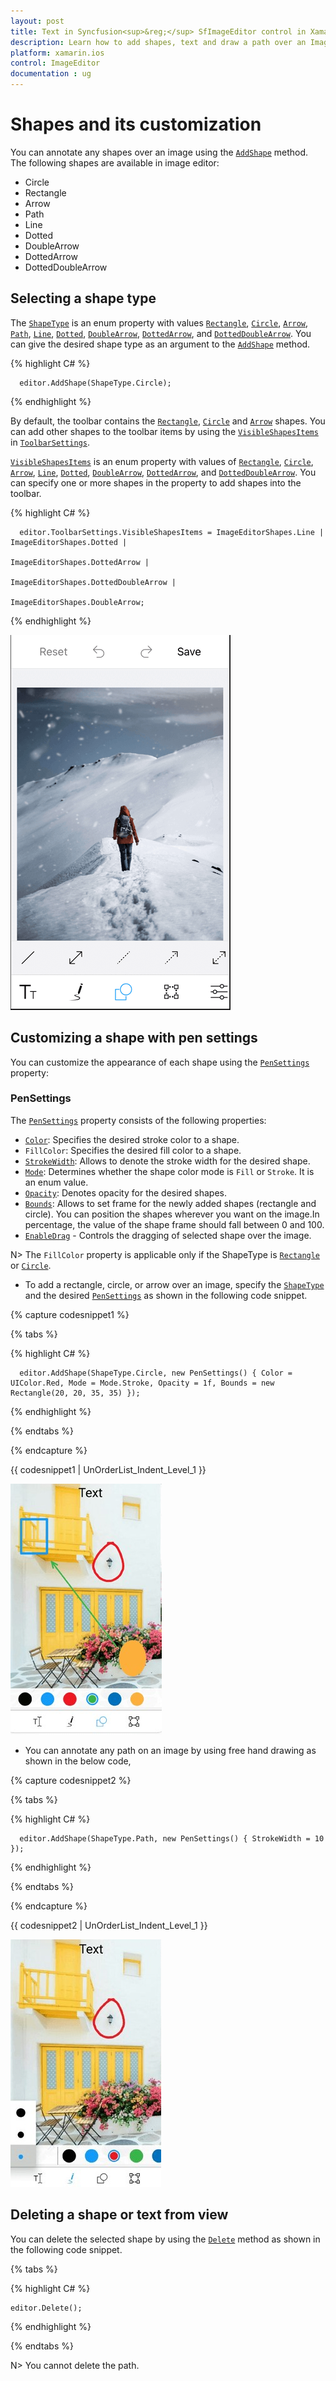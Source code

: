 ```yaml
---
layout: post
title: Text in Syncfusion<sup>&reg;</sup> SfImageEditor control in Xamarin.iOS
description: Learn how to add shapes, text and draw a path over an Image in Syncfusion<sup>&reg;</sup> ImageEditor for Xamarin.iOS
platform: xamarin.ios
control: ImageEditor
documentation : ug
---
```


# Shapes and its customization

You can annotate any shapes over an image using the [`AddShape`](https://help.syncfusion.com/cr/xamarin-ios/Syncfusion.SfImageEditor.iOS.SfImageEditor.html#Syncfusion_SfImageEditor_iOS_SfImageEditor_AddShape_Syncfusion_SfImageEditor_iOS_ShapeType_Syncfusion_SfImageEditor_iOS_PenSettings_) method. The following shapes are available in image editor:

* Circle
* Rectangle
* Arrow
* Path
* Line
* Dotted
* DoubleArrow
* DottedArrow
* DottedDoubleArrow

## Selecting a shape type

The [`ShapeType`](https://help.syncfusion.com/cr/xamarin-ios/Syncfusion.SfImageEditor.iOS.ShapeType.html) is an enum property with values [`Rectangle`](https://help.syncfusion.com/cr/xamarin-ios/Syncfusion.SfImageEditor.iOS.ShapeType.html#Syncfusion_SfImageEditor_iOS_ShapeType_Rectangle), [`Circle`](https://help.syncfusion.com/cr/xamarin-ios/Syncfusion.SfImageEditor.iOS.ShapeType.html#Syncfusion_SfImageEditor_iOS_ShapeType_Circle), [`Arrow`](https://help.syncfusion.com/cr/xamarin-ios/Syncfusion.SfImageEditor.iOS.ShapeType.html#Syncfusion_SfImageEditor_iOS_ShapeType_Arrow), [`Path`](https://help.syncfusion.com/cr/xamarin-ios/Syncfusion.SfImageEditor.iOS.ShapeType.html#Syncfusion_SfImageEditor_iOS_ShapeType_Path), [`Line`](https://help.syncfusion.com/cr/xamarin-ios/Syncfusion.SfImageEditor.iOS.ShapeType.html#Syncfusion_SfImageEditor_iOS_ShapeType_Line), [`Dotted`](https://help.syncfusion.com/cr/xamarin-ios/Syncfusion.SfImageEditor.iOS.ShapeType.html#Syncfusion_SfImageEditor_iOS_ShapeType_Dotted), [`DoubleArrow`](https://help.syncfusion.com/cr/xamarin-ios/Syncfusion.SfImageEditor.iOS.ShapeType.html#Syncfusion_SfImageEditor_iOS_ShapeType_DoubleArrow), [`DottedArrow`](https://help.syncfusion.com/cr/xamarin-ios/Syncfusion.SfImageEditor.iOS.ShapeType.html#Syncfusion_SfImageEditor_iOS_ShapeType_DottedArrow), and [`DottedDoubleArrow`](https://help.syncfusion.com/cr/xamarin-ios/Syncfusion.SfImageEditor.iOS.ShapeType.html#Syncfusion_SfImageEditor_iOS_ShapeType_DottedDoubleArrow). You can give the desired shape type as an argument to the [`AddShape`](https://help.syncfusion.com/cr/xamarin-ios/Syncfusion.SfImageEditor.iOS.SfImageEditor.html#Syncfusion_SfImageEditor_iOS_SfImageEditor_AddShape_Syncfusion_SfImageEditor_iOS_ShapeType_Syncfusion_SfImageEditor_iOS_PenSettings_) method.

{% highlight C# %}

      editor.AddShape(ShapeType.Circle);

{% endhighlight %}

By default, the toolbar contains the [`Rectangle`](https://help.syncfusion.com/cr/xamarin-ios/Syncfusion.SfImageEditor.iOS.ImageEditorShapes.html#Syncfusion_SfImageEditor_iOS_ImageEditorShapes_Rectangle), [`Circle`](https://help.syncfusion.com/cr/xamarin-ios/Syncfusion.SfImageEditor.iOS.ImageEditorShapes.html#Syncfusion_SfImageEditor_iOS_ImageEditorShapes_Circle) and [`Arrow`](https://help.syncfusion.com/cr/xamarin-ios/Syncfusion.SfImageEditor.iOS.ImageEditorShapes.html#Syncfusion_SfImageEditor_iOS_ImageEditorShapes_Arrow) shapes. You can add other shapes to the toolbar items by using the [`VisibleShapesItems`](https://help.syncfusion.com/cr/xamarin-ios/Syncfusion.SfImageEditor.iOS.ToolbarSettings.html#Syncfusion_SfImageEditor_iOS_ToolbarSettings_VisibleShapesItems) in [`ToolbarSettings`](https://help.syncfusion.com/cr/xamarin-ios/Syncfusion.SfImageEditor.iOS.ToolbarSettings.html).

[`VisibleShapesItems`](https://help.syncfusion.com/cr/xamarin-ios/Syncfusion.SfImageEditor.iOS.ToolbarSettings.html#Syncfusion_SfImageEditor_iOS_ToolbarSettings_VisibleShapesItems) is an enum property with values of [`Rectangle`](https://help.syncfusion.com/cr/xamarin-ios/Syncfusion.SfImageEditor.iOS.ImageEditorShapes.html#Syncfusion_SfImageEditor_iOS_ImageEditorShapes_Rectangle), [`Circle`](https://help.syncfusion.com/cr/xamarin-ios/Syncfusion.SfImageEditor.iOS.ImageEditorShapes.html#Syncfusion_SfImageEditor_iOS_ImageEditorShapes_Circle), [`Arrow`](https://help.syncfusion.com/cr/xamarin-ios/Syncfusion.SfImageEditor.iOS.ImageEditorShapes.html#Syncfusion_SfImageEditor_iOS_ImageEditorShapes_Arrow), [`Line`](https://help.syncfusion.com/cr/xamarin-ios/Syncfusion.SfImageEditor.iOS.ImageEditorShapes.html#Syncfusion_SfImageEditor_iOS_ImageEditorShapes_Line), [`Dotted`](https://help.syncfusion.com/cr/xamarin-ios/Syncfusion.SfImageEditor.iOS.ImageEditorShapes.html#Syncfusion_SfImageEditor_iOS_ImageEditorShapes_Dotted), [`DoubleArrow`](https://help.syncfusion.com/cr/xamarin-ios/Syncfusion.SfImageEditor.iOS.ImageEditorShapes.html#Syncfusion_SfImageEditor_iOS_ImageEditorShapes_DoubleArrow), [`DottedArrow`](https://help.syncfusion.com/cr/xamarin-ios/Syncfusion.SfImageEditor.iOS.ImageEditorShapes.html#Syncfusion_SfImageEditor_iOS_ImageEditorShapes_DottedArrow), and [`DottedDoubleArrow`](https://help.syncfusion.com/cr/xamarin-ios/Syncfusion.SfImageEditor.iOS.ImageEditorShapes.html#Syncfusion_SfImageEditor_iOS_ImageEditorShapes_DottedDoubleArrow). You can specify one or more shapes in the property to add shapes into the toolbar.

{% highlight C# %}

      editor.ToolbarSettings.VisibleShapesItems = ImageEditorShapes.Line | ImageEditorShapes.Dotted | 
                                                  ImageEditorShapes.DottedArrow | 
                                                  ImageEditorShapes.DottedDoubleArrow |
                                                  ImageEditorShapes.DoubleArrow;

{% endhighlight %}

![Shape types](ImageEditor_images/ShapeTypes.png)

## Customizing a shape with pen settings

You can customize the appearance of each shape using the [`PenSettings`](https://help.syncfusion.com/cr/xamarin-ios/Syncfusion.SfImageEditor.iOS.PenSettings.html) property:

### PenSettings

The [`PenSettings`](https://help.syncfusion.com/cr/xamarin-ios/Syncfusion.SfImageEditor.iOS.PenSettings.html) property consists of the following properties:

* [`Color`](https://help.syncfusion.com/cr/xamarin-ios/Syncfusion.SfImageEditor.iOS.PenSettings.html#Syncfusion_SfImageEditor_iOS_PenSettings_Color): Specifies the desired stroke color to a shape.
* `FillColor`: Specifies the desired fill color to a shape.
* [`StrokeWidth`](https://help.syncfusion.com/cr/xamarin-ios/Syncfusion.SfImageEditor.iOS.PenSettings.html#Syncfusion_SfImageEditor_iOS_PenSettings_StrokeWidth): Allows to denote the stroke width for the desired shape.
* [`Mode`](https://help.syncfusion.com/cr/xamarin-ios/Syncfusion.SfImageEditor.iOS.PenSettings.html#Syncfusion_SfImageEditor_iOS_PenSettings_Mode): Determines whether the shape color mode is `Fill` or `Stroke`. It is an enum value.
* [`Opacity`](https://help.syncfusion.com/cr/xamarin-ios/Syncfusion.SfImageEditor.iOS.PenSettings.html#Syncfusion_SfImageEditor_iOS_PenSettings_Opacity): Denotes opacity for the desired shapes.
* [`Bounds`](https://help.syncfusion.com/cr/xamarin-ios/Syncfusion.SfImageEditor.iOS.PenSettings.html#Syncfusion_SfImageEditor_iOS_PenSettings_Bounds): Allows to set frame for the newly added shapes (rectangle and circle). You can position the shapes wherever you want on the image.In percentage, the value of the shape frame should fall between 0 and 100.
* [`EnableDrag`](https://help.syncfusion.com/cr/xamarin-ios/Syncfusion.SfImageEditor.iOS.PenSettings.html#Syncfusion_SfImageEditor_iOS_PenSettings_EnableDrag) - Controls the dragging of selected shape over the image.

N> The `FillColor` property is applicable only if the ShapeType is [`Rectangle`](https://help.syncfusion.com/cr/xamarin-ios/Syncfusion.SfImageEditor.iOS.ImageEditorShapes.html#Syncfusion_SfImageEditor_iOS_ImageEditorShapes_Rectangle) or [`Circle`](https://help.syncfusion.com/cr/xamarin-ios/Syncfusion.SfImageEditor.iOS.ImageEditorShapes.html#Syncfusion_SfImageEditor_iOS_ImageEditorShapes_Circle).

* To add a rectangle, circle, or arrow over an image, specify the [`ShapeType`](https://help.syncfusion.com/cr/xamarin-ios/Syncfusion.SfImageEditor.iOS.ShapeType.html) and the desired [`PenSettings`](https://help.syncfusion.com/cr/xamarin-ios/Syncfusion.SfImageEditor.iOS.PenSettings.html) as shown in the following code snippet.

{% capture codesnippet1 %}

{% tabs %}

{% highlight C# %}

      editor.AddShape(ShapeType.Circle, new PenSettings() { Color = UIColor.Red, Mode = Mode.Stroke, Opacity = 1f, Bounds = new Rectangle(20, 20, 35, 35) });

{% endhighlight %}

{% endtabs %}

{% endcapture %}

{{ codesnippet1 | UnOrderList_Indent_Level_1 }} 

![SfImageEditor](ImageEditor_images/Shapes.jpg)

* You can annotate any path on an image by using free hand drawing as shown in the below code,

{% capture codesnippet2 %}

{% tabs %}

{% highlight C# %}

      editor.AddShape(ShapeType.Path, new PenSettings() { StrokeWidth = 10 });

{% endhighlight %}

{% endtabs %}

{% endcapture %}

{{ codesnippet2 | UnOrderList_Indent_Level_1 }} 

![SfImageEditor](ImageEditor_images/Path.jpg)

## Deleting a shape or text from view

You can delete the selected shape by using the [`Delete`](https://help.syncfusion.com/cr/xamarin-ios/Syncfusion.SfImageEditor.iOS.SfImageEditor.html#Syncfusion_SfImageEditor_iOS_SfImageEditor_Delete) method as shown in the following code snippet.

{% tabs %}

{% highlight C# %}

    editor.Delete();

{% endhighlight %}

{% endtabs %}

N> You cannot delete the path.
